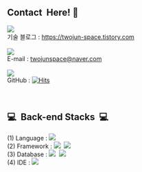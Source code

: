 ## Contact &nbsp;Here!&nbsp;👋
<img src="https://img.shields.io/badge/Tistory-000000?style=flat-square&logo=Tistory&logoColor=white"/></a><br>기술 블로그 : https://twojun-space.tistory.com <br><br>
<img src="https://img.shields.io/badge/NAVER-03C75A?style=flat-square&logo=Naver&logoColor=white"/></a><br>E-mail : twojunspace@naver.com <br><br>
<img src="https://img.shields.io/badge/GitHub-181717?style=flat-square&logo=GitHub&logoColor=white"/></a><br>GitHub : [![Hits](https://hits.seeyoufarm.com/api/count/incr/badge.svg?url=https%3A%2F%2Fgithub.com%2Ftwojun%2Fhit-counter&count_bg=%230B66FF&title_bg=%23555555&icon=&icon_color=%23E7E7E7&title=Page+hits&edge_flat=false)](https://hits.seeyoufarm.com)
 <br> 
 <br> 
 <br>
<!--
**twojun/twojun** is a ✨ _special_ ✨ repository because its `README.md` (this file) appears on your GitHub profile.

Here are some ideas to get you started:

- 🔭 I’m currently working on ...
- 🌱 I’m currently learning ...
- 👯 I’m looking to collaborate on ...
- 🤔 I’m looking for help with ...
- 💬 Ask me about ...
- 📫 How to reach me: ...
- 😄 Pronouns: ...
- ⚡ Fun fact: ...
-->



## 💻&nbsp; Back-end Stacks&nbsp; 💻
(1) Language : 
<img src="https://img.shields.io/badge/Java-007396?style=flat-square&logo=Java&logoColor=white"/></a>&nbsp;<br>
(2) Framework : 
<img src="https://img.shields.io/badge/Spring-6DB33F?style=flat-square&logo=Spring&logoColor=white"/></a>&nbsp;
<img src="https://img.shields.io/badge/Spring Boot-6DB33F?style=flat-square&logo=SpringBoot&logoColor=white"/></a>&nbsp;<br>
(3) Database :
<img src="https://img.shields.io/badge/MySQL-003B57?style=flat-square&logo=MySql&logoColor=#4479A1"/></a>&nbsp;
<img src="https://img.shields.io/badge/Hibernate(JPA)-59666C?style=flat-square&logo=Hibernate&logoColor=#4479A1"/></a>&nbsp;<br>
(4) IDE : <img src="https://img.shields.io/badge/IntelliJ IDEA-7F52FF?style=flat-square&logo=IntelliJ IDEA&logoColor=white"/></a>&nbsp;<br>




